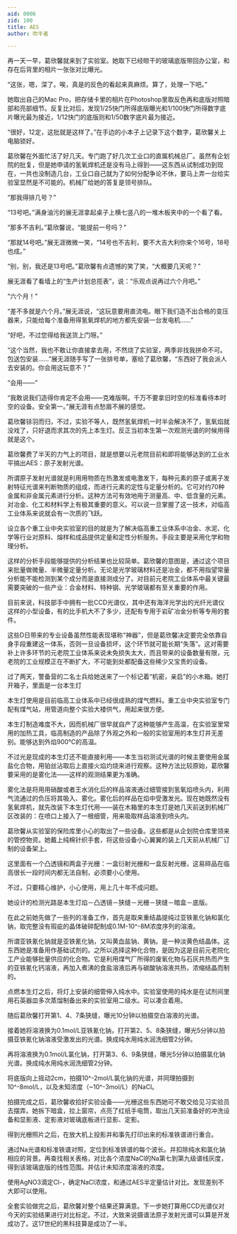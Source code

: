 ```yaml
---
aid: 0006
zid: 100
title: AES
author: 吹牛者

---
```




  再一天一早，葛欣馨就来到了实验室。她取下已经晾干的玻璃底版带回办公室，和存在后背里的相片一张张对比曝光。

  “这张，嗯，深了。唉，真是的反色的看起来真麻烦。算了，处理一下吧。”

  她取出自己的Mac Pro，把存储卡里的相片在Photoshop里取反色再和底版对照暗部和亮部细节。反复比对后，发现1/25快门所得底版曝光和1/100快门所得数字底片曝光最为接近，1/12快门的底版则和1/50数字底片最为接近。

  “很好，12定，这批就是这样了。”在手边的小本子上记录下这个数字，葛欣馨关上电脑锁好。

  葛欣馨在外面忙活了好几天。专门跑了好几次工业口的直属机械总厂。虽然有企划院的批复，但是她申请的氢氧焊机还是没有马上得到——这东西从试制成功到现在，一共也没制造几台，工业口自己就为了如何分配争论不休，要马上弄一台给实验室显然是不可能的。机械厂给她的答复是领号排队。

  “那我得排几号？”

  “13号吧。”满身油污的展无涯拿起桌子上横七竖八的一堆木板夹中的一个看了看。

  “那多不吉利。”葛欣馨说，“能提前一号吗？”

  “那就14号吧。”展无涯微微一笑，“14号也不吉利，要不大吉大利你来个16号，18号也成。”

  “别，别，我还是13号吧。”葛欣馨有点遗憾的笑了笑，“大概要几天呢？”

  展无涯看了看墙上的“生产计划总揽表”，说：“乐观点说再过六个月吧。”

  “六个月！”

  “差不多就是六个月。”展无涯说，“这玩意要用直流电。眼下我们造不出合格的变压器来，只能给每个准备用得氢氧焊机的地方都先安装一台发电机……”

  “好吧，不过您得给我送货上门呀。”

  “这个当然，我也不敢让你直接拿去用，不然烧了实验室，两季非找我拼命不可。包送包安装……”展无涯随手写了一张排号单，塞给了葛欣馨，“东西好了我会派人去安装的。你会用这玩意不？”

  “会用——”

  “我敢说我们造得你肯定不会用——克难版啊。千万不要拿旧时空的标准看待本时空的设备。安全第一。”展无涯有点愁眉不展的感觉。

  葛欣馨铩羽而归，不过，实验不等人，既然氢氧焊机一时半会解决不了，氢氧焰就没戏了，只好退而求其次的先上本生灯。反正当初本生第一次观测光谱的时候用得就是这个。

  葛欣馨费了半天的力气上的项目，就是想要以元老院目前和即将能够达到的工业水平搞出AES：原子发射光谱。

  所谓原子发射光谱就是利用用物质在热激发或电激发下，每种元素的原子或离子发射特征光谱来判断物质的组成，而进行元素的定性与定量分析的。它可对约70种金属和非金属元素进行分析。这种方法可有效地用于测量高、中、低含量的元素。对冶金、化工和材料学上有极其重要的意义。可以说一旦掌握了这一技术，对临高工业体系来说就会有一次质的飞跃。

  设立各个重工业中央实验室的目的就是为了解决临高重工业体系中冶金、水泥、化学等行业对原料、熔样和成品提供定量和定性分析服务。手段主要是采用化学和物理分析。

  这样的分析手段能够提供的分析结果也比较简单。葛欣馨的意图是，通过这个项目来批量做微量、半微量定量分析。无论是光学玻璃材料还是冶金，都不用指望常量分析能不能检测到某个成分而是直接测成分了。对目前元老院工业体系中最关键最需要突破的一些产业：合金材料、特种钢、光学玻璃都有至关重要的作用。

  目前来说，科技部手中拥有一批CCD光谱仪，其中还有海洋光学出的光纤光谱仪这样的小型设备，有的比手机大不了多少，还配有专用于岩矿冶金分析等专用的套件。

  这些D日带来的专业设备虽然性能表现堪称“神器”，但是葛欣馨决定要完全依靠自身手段重建这一体系，否则一旦设备损坏，这个环节就可能长期“失落”。这对需要补上许多环节的元老院工业体系来说未免损失太大，而且带来的设备数量有限，元老院的工业规模正在不断扩大，不可能到处都配备这些稀少又宝贵的设备。

  过了两天，警备营的二名士兵给她送来了一个标记着“机密，亲启”的小木箱。她打开箱子，里面是一台本生灯

  本生灯使用是目前临高工业体系中已经很成熟的煤气燃料。重工业中央实验室专门配有煤气站，用管道向整个实验大楼供气，用起来很方便。

  本生灯制造难度不大，因而机械厂很早就自产了这种能够产生高温，在实验室里常用的加热工具，临高制造的产品除了外观之外和一般的实验室用的本生灯并无差别。能够达到外焰900℃的高温。

  不过光是现成的本生灯还不能直接利用——本生当初测试光谱的时候主要使用金属盐化合物，用铂丝沾取后上直接火焰灼烧来进行观察。这种方法比较原始，葛欣馨要采用的是雾化法——这样的观测结果更为准确。

  雾化法是将用用硝酸或者王水消化后的样品溶液通过细管接到氢氧焰喷头内，利用气流通过的负压将其吸入、雾化。雾化后的样品在焰中受激发光。现在她既然没有氢氧焊机，就先改装下本生灯代用——装在木箱里的本生灯是她几天前送到机械厂区改装的：在喷口上接入了一根细管，用来吸取样品溶液到喷头内。

  葛欣馨从实验室的保险库里小心的取出了一些设备。这些都是从企划院仓库里领来的管控物资。她戴上纯棉针织手套，将这些设备小心翼翼的装上几天前从机械厂订制的设备架上。

  这里面有一个凸透镜和两盒子光栅：一盒衍射光栅和一盒反射光栅，这易碎品在临高很长一段时间内都无法自制，必须要小心使用。

  不过，只要精心维护，小心使用，用上几十年不成问题。

  她设计的检测光路是本生灯焰－凸透镜－狭缝－光栅－狭缝－暗盒－底版。

  在此之前她先做了一些列的准备工作，首先是取来重结晶提纯过亚铁氰化钠和氯化钠，取完整没有瑕疵的晶体破碎配制成0.1M-10^-8M浓度序列的溶液。

  所谓亚铁氰化钠就是亚铁氰化钠，又叫黄血盐钠、黄钠。是一种淡黄色结晶体。这东西她是准备用作基础试剂的。之所以选择这种化合物，是因为这是目前元老院化工产业能够批量供应的化合物。它是利用煤气厂所得的废氧化物与石灰共热而产生的亚铁氰化钙溶液，再加入煮沸的食盐溶液后再与碳酸钠溶液共热，浓缩结晶而制的。

  点燃本生灯之后，将灯上安装的细管伸入纯水中。实验室使用的纯水是在试剂间里用石英器皿多次蒸馏制备出来的实验室用二级水。可以凑合着用。

  随后葛欣馨打开第1、4、7条狭缝，曝光10分钟以拍摄空白溶液的光谱。

  接着她将溶液换为0.1mol/L亚铁氰化钠，打开第2、5、8条狭缝，曝光5分钟以拍摄亚铁氰化钠溶液受激发出的光谱。换成纯水用纯水润洗细管2分钟。

  再将溶液换为0.1mol/L氯化钠，打开第3、6、9条狭缝，曝光5分钟以拍摄氯化钠光谱。换成纯水用纯水润洗细管2分钟。

  将底版向上摇动2cm，拍摄10^-2mol/L氯化钠的光谱，并同理拍摄到10^-8mol/L，以及未知浓度（~10^-3mol/L）的NaCl。

  拍摄完成之后，葛欣馨收拾好实验设备——光栅这些东西她可不敢交给见习实验员去摆弄。她拆下暗盒，拉上窗帘，点亮了红纸手电筒，取出几天前准备好的冲洗设备和显影液、定影液对玻璃底板进行显影、定影。

  得到光栅照片之后，在放大机上投影并和事先打印出来的标准铁谱进行重合。

  通过Na光谱和标准铁谱对照，定位到标准铁谱的每个波长。并扣除纯水和氯化钠相应的背景。再查找相关表格，对比各个浓度NaCl的Na第七到第九级谱线灰度，得到该玻璃底版的线性范围。并估计未知浓度溶液的浓度。

  使用AgNO3滴定Cl-，确定NaCl浓度，和通过AES半定量估计对比。发现差别不大即可以使用。

  全套实验做完之后，葛欣馨对整个结果还算满意。下一步她打算用CCD光谱仪对今天的实验结果进行对比标定。不过，大致来说摄谱法原子发射光谱可以算是开发成功了。这17世纪的黑科技算是成功了一半。



